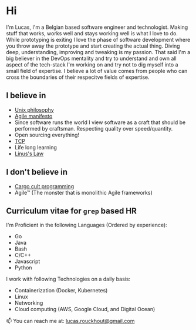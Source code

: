 # Hi

I'm Lucas, I'm a Belgian based software engineer and technologist. Making stuff that works, works well and stays working well is what I love to do. While prototyping is exiting I love the phase of software development where you throw away the prototype and start creating the actual thing. Diving deep, understanding, improving and tweaking is my passion. That said I'm a big believer in the DevOps mentality and try to understand and own all aspect of the tech-stack I'm working on and try not to dig myself into a small field of expertise. I believe a lot of value comes from people who can cross the boundaries of their respecitve fields of expertise.

## I believe in
* [Unix philosophy](https://en.wikipedia.org/wiki/Unix_philosophy)
* [Agile manifesto](https://agilemanifesto.org/) 
* Since software runs the world I view software as a craft that should be performed by craftsman. Respecting quality over speed/quantity.
* Open sourcing everything!
* [TCP](https://datatracker.ietf.org/doc/html/rfc793)
* Life long learning
* [Linus's Law](https://en.wikipedia.org/wiki/Linus%27s_law)

## I don't believe in
* [Cargo cult programming](https://en.wikipedia.org/wiki/Cargo_cult_programming)
* Agile™ (The monster that is monolithic Agile frameworks)

## Curriculum vitae for `grep` based HR

I'm Proficient in the following Languages (Ordered by experience):
* Go
* Java
* Bash
* C/C++
* Javascript
* Python

I work with following Technologies on a daily basis:
* Containerization (Docker, Kubernetes)
* Linux
* Networking
* Cloud computing (AWS, Google Cloud, and Digital Ocean)

📫 You can reach me at: lucas.rouckhout@gmail.com
